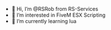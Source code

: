 - 👋 Hi, I’m @RSRob from RS-Services
- 👀 I’m interested in FiveM ESX Scripting 
- 🌱 I’m currently learning lua


<!---
RSRob/RSRob is a ✨ special ✨ repository because its `README.md` (this file) appears on your GitHub profile.
You can click the Preview link to take a look at your changes.
--->
